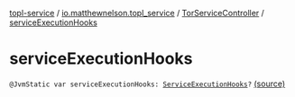 [topl-service](../../index.md) / [io.matthewnelson.topl_service](../index.md) / [TorServiceController](index.md) / [serviceExecutionHooks](./service-execution-hooks.md)

# serviceExecutionHooks

`@JvmStatic var serviceExecutionHooks: `[`ServiceExecutionHooks`](../../..//topl-service-base/io.matthewnelson.topl_service_base/-service-execution-hooks/index.md)`?` [(source)](https://github.com/05nelsonm/TorOnionProxyLibrary-Android/blob/master/topl-service/src/main/java/io/matthewnelson/topl_service/TorServiceController.kt#L339)